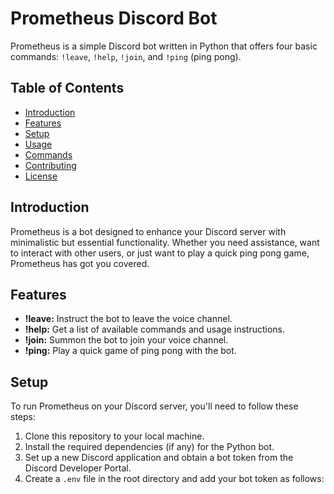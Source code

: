 # Prometheus Discord Bot

Prometheus is a simple Discord bot written in Python that offers four basic commands: `!leave`, `!help`, `!join`, and `!ping` (ping pong).

## Table of Contents
- [Introduction](#introduction)
- [Features](#features)
- [Setup](#setup)
- [Usage](#usage)
- [Commands](#commands)
- [Contributing](#contributing)
- [License](#license)

## Introduction

Prometheus is a bot designed to enhance your Discord server with minimalistic but essential functionality. Whether you need assistance, want to interact with other users, or just want to play a quick ping pong game, Prometheus has got you covered.

## Features

- **!leave:** Instruct the bot to leave the voice channel.
- **!help:** Get a list of available commands and usage instructions.
- **!join:** Summon the bot to join your voice channel.
- **!ping:** Play a quick game of ping pong with the bot.

## Setup

To run Prometheus on your Discord server, you'll need to follow these steps:

1. Clone this repository to your local machine.
2. Install the required dependencies (if any) for the Python bot.
3. Set up a new Discord application and obtain a bot token from the Discord Developer Portal.
4. Create a `.env` file in the root directory and add your bot token as follows:
